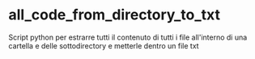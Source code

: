 # all_code_from_directory_to_txt
Script python per estrarre tutti il contenuto di tutti i file all'interno di una cartella e delle sottodirectory e metterle dentro un file txt
